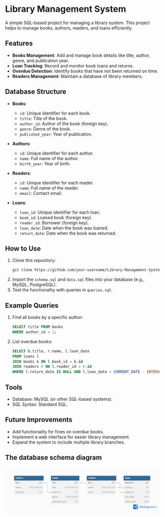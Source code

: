 # Library Management System

A simple SQL-based project for managing a library system. This project helps to manage books, authors, readers, and loans efficiently.

## Features
- **Books Management**: Add and manage book details like title, author, genre, and publication year.
- **Loan Tracking**: Record and monitor book loans and returns.
- **Overdue Detection**: Identify books that have not been returned on time.
- **Readers Management**: Maintain a database of library members.

## Database Structure
- **Books**:
  - `id`: Unique identifier for each book.
  - `title`: Title of the book.
  - `author_id`: Author of the book (foreign key).
  - `genre`: Genre of the book.
  - `published_year`: Year of publication.

- **Authors**:
  - `id`: Unique identifier for each author.
  - `name`: Full name of the author.
  - `birth_year`: Year of birth.

- **Readers**:
  - `id`: Unique identifier for each reader.
  - `name`: Full name of the reader.
  - `email`: Contact email.

- **Loans**:
  - `loan_id`: Unique identifier for each loan.
  - `book_id`: Loaned book (foreign key).
  - `reader_id`: Borrower (foreign key).
  - `loan_date`: Date when the book was loaned.
  - `return_date`: Date when the book was returned.

## How to Use
1. Clone this repository:
    ```bash
    git clone https://github.com/your-username/Library-Management-System.git
    ```
2. Import the `schema.sql` and `data.sql` files into your database (e.g., MySQL, PostgreSQL).
3. Test the functionality with queries in `queries.sql`.

## Example Queries
1. Find all books by a specific author:
    ```sql
    SELECT title FROM books
    WHERE author_id = 1;
    ```
2. List overdue books:
    ```sql
    SELECT b.title, r.name, l.loan_date
    FROM loans l
    JOIN books b ON l.book_id = b.id
    JOIN readers r ON l.reader_id = r.id
    WHERE l.return_date IS NULL AND l.loan_date < CURRENT_DATE - INTERVAL '30 DAYS';
    ```

## Tools
- Database: MySQL (or other SQL-based systems).
- SQL Syntax: Standard SQL.

## Future Improvements
- Add functionality for fines on overdue books.
- Implement a web interface for easier library management.
- Expand the system to include multiple library branches.

## The database schema diagram
![database schema diagram](docs/library-diagram.png)

